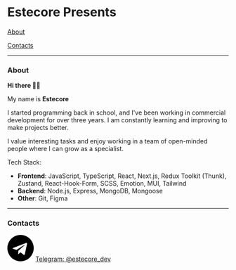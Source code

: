 # Estecore Presents

[About](#about)

[Contacts](#contacts)

---

### About

<a id='about'></a>

**Hi there 👋🏻**

My name is **Estecore**

I started programming back in school, and I've been working in commercial development for over three years. I am constantly learning and improving to make projects better.

I value interesting tasks and enjoy working in a team of open-minded people where I can grow as a specialist.

Tech Stack:

- **Frontend**: JavaScript, TypeScript, React, Next.js, Redux Toolkit (Thunk), Zustand, React-Hook-Form, SCSS, Emotion, MUI, Tailwind
- **Backend**: Node.js, Express, MongoDB, Mongoose
- **Other**: Git, Figma

---

### Contacts

<a id='contacts'></a>

[![Alt text](tg.svg)](https://t.me/estecore_dev) [Telegram: @estecore_dev](https://t.me/estecore_dev)
